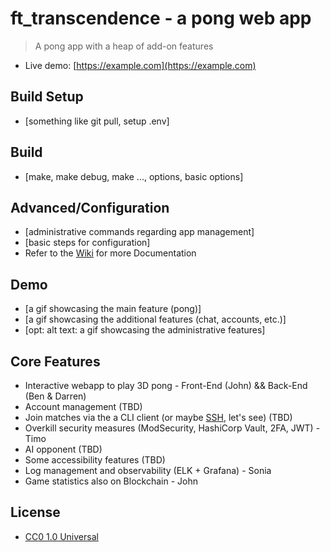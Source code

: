 # ft_transcendence - a pong web app

> A pong app with a heap of add-on features

- Live demo: [https://example.com](https://example.com)

## Build Setup

- [something like git pull, setup .env]

## Build

- [make, make debug, make ..., options, basic options]

## Advanced/Configuration

- [administrative commands regarding app management]
- [basic steps for configuration]
- Refer to the [Wiki](https://github.com/cubernetes/ft_transcendence/wiki) for more Documentation

## Demo

- [a gif showcasing the main feature (pong)]
- [a gif showcasing the additional features (chat, accounts, etc.)]
- [opt: alt text: a gif showcasing the administrative features]

## Core Features
- Interactive webapp to play 3D pong - Front-End (John) && Back-End (Ben & Darren)
- Account management (TBD)
- Join matches via the a CLI client (or maybe [SSH](https://github.com/charmbracelet/wish), let's see) (TBD)
- Overkill security measures (ModSecurity, HashiCorp Vault, 2FA, JWT) - Timo
- AI opponent (TBD)
- Some accessibility features (TBD)
- Log management and observability (ELK + Grafana) - Sonia
- Game statistics also on Blockchain - John

## License

- [CC0 1.0 Universal](COPYING)
